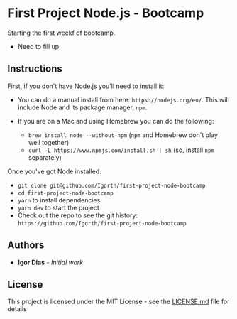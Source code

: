 # First Project Node.js - Bootcamp

Starting the first weekf of bootcamp.
- Need to fill up

## Instructions

First, if you don't have Node.js you'll need to install it:
* You can do a manual install from here: `https://nodejs.org/en/`. This will include Node and its package manager, `npm`.

* If you are on a Mac and using Homebrew you can do the following:
  + `brew install node --without-npm` (`npm` and Homebrew don't play well together)
  + `curl -L https://www.npmjs.com/install.sh | sh` (so, install `npm` separately)


Once you've got Node installed:
* `git clone git@github.com/Igorth/first-project-node-bootcamp`
* `cd first-project-node-bootcamp`
* `yarn` to install dependencies
* `yarn dev` to start the project
* Check out the repo to see the git history: `https://github.com/Igorth/first-project-node-bootcamp`


## Authors

* **Igor Dias** - *Initial work*


## License

This project is licensed under the MIT License - see the [LICENSE.md](LICENSE.md) file for details
